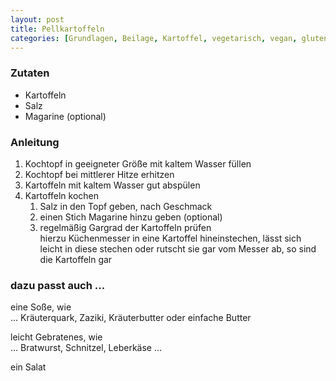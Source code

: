```yaml
---
layout: post
title: Pellkartoffeln
categories: [Grundlagen, Beilage, Kartoffel, vegetarisch, vegan, glutenfrei]
---
```


### Zutaten

- Kartoffeln
- Salz
- Magarine (optional)

### Anleitung

1. Kochtopf in geeigneter Größe mit kaltem Wasser füllen
2. Kochtopf bei mittlerer Hitze erhitzen
5. Kartoffeln mit kaltem Wasser gut abspülen 
6. Kartoffeln kochen 
    1. Salz in den Topf geben, nach Geschmack
    2. einen Stich Magarine hinzu geben (optional)
    3. regelmäßig Gargrad der Kartoffeln prüfen   
       hierzu Küchenmesser in eine Kartoffel hineinstechen, lässt sich leicht in diese stechen oder rutscht sie gar vom Messer ab, 
       so sind die Kartoffeln gar

### dazu passt auch ...

eine Soße, wie   
... Kräuterquark, Zaziki, Kräuterbutter oder einfache Butter

leicht Gebratenes, wie   
... Bratwurst, Schnitzel, Leberkäse ...

ein Salat
